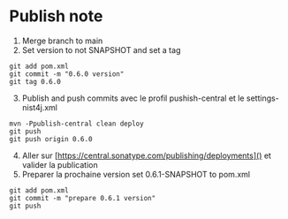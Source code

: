 # Publish note

1. Merge branch to main
2. Set version to not SNAPSHOT and set a tag
```shell
git add pom.xml
git commit -m "0.6.0 version"
git tag 0.6.0
```
3. Publish and push commits avec le profil pushish-central et le settings-nist4j.xml
```shell
mvn -Ppublish-central clean deploy
git push
git push origin 0.6.0
```
4. Aller sur [https://central.sonatype.com/publishing/deployments]() et valider la publication
5. Preparer la prochaine version set 0.6.1-SNAPSHOT to pom.xml
```shell
git add pom.xml
git commit -m "prepare 0.6.1 version"
git push
```